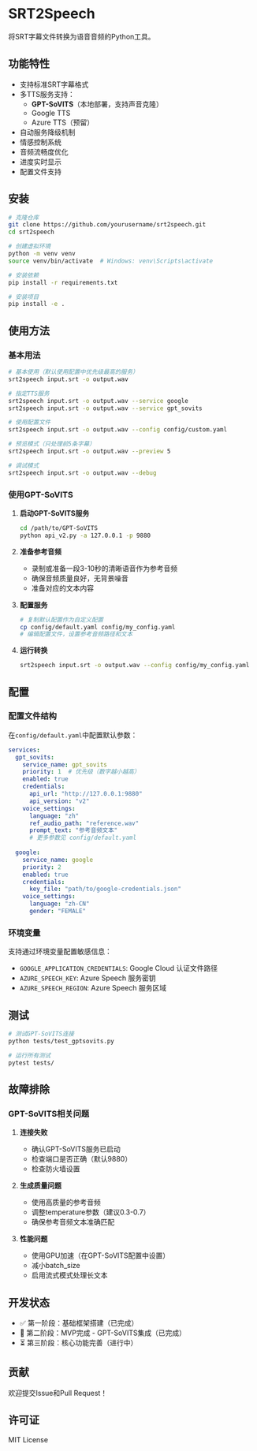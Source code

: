 # SRT2Speech

将SRT字幕文件转换为语音音频的Python工具。

## 功能特性

- 支持标准SRT字幕格式
- 多TTS服务支持：
  - **GPT-SoVITS**（本地部署，支持声音克隆）
  - Google TTS
  - Azure TTS（预留）
- 自动服务降级机制
- 情感控制系统
- 音频流畅度优化
- 进度实时显示
- 配置文件支持

## 安装

```bash
# 克隆仓库
git clone https://github.com/yourusername/srt2speech.git
cd srt2speech

# 创建虚拟环境
python -m venv venv
source venv/bin/activate  # Windows: venv\Scripts\activate

# 安装依赖
pip install -r requirements.txt

# 安装项目
pip install -e .
```

## 使用方法

### 基本用法

```bash
# 基本使用（默认使用配置中优先级最高的服务）
srt2speech input.srt -o output.wav

# 指定TTS服务
srt2speech input.srt -o output.wav --service google
srt2speech input.srt -o output.wav --service gpt_sovits

# 使用配置文件
srt2speech input.srt -o output.wav --config config/custom.yaml

# 预览模式（只处理前5条字幕）
srt2speech input.srt -o output.wav --preview 5

# 调试模式
srt2speech input.srt -o output.wav --debug
```

### 使用GPT-SoVITS

1. **启动GPT-SoVITS服务**
   ```bash
   cd /path/to/GPT-SoVITS
   python api_v2.py -a 127.0.0.1 -p 9880
   ```

2. **准备参考音频**
   - 录制或准备一段3-10秒的清晰语音作为参考音频
   - 确保音频质量良好，无背景噪音
   - 准备对应的文本内容

3. **配置服务**
   ```bash
   # 复制默认配置作为自定义配置
   cp config/default.yaml config/my_config.yaml
   # 编辑配置文件，设置参考音频路径和文本
   ```

4. **运行转换**
   ```bash
   srt2speech input.srt -o output.wav --config config/my_config.yaml
   ```

## 配置

### 配置文件结构

在`config/default.yaml`中配置默认参数：

```yaml
services:
  gpt_sovits:
    service_name: gpt_sovits
    priority: 1  # 优先级（数字越小越高）
    enabled: true
    credentials:
      api_url: "http://127.0.0.1:9880"
      api_version: "v2"
    voice_settings:
      language: "zh"
      ref_audio_path: "reference.wav"
      prompt_text: "参考音频文本"
      # 更多参数见 config/default.yaml
  
  google:
    service_name: google
    priority: 2
    enabled: true
    credentials:
      key_file: "path/to/google-credentials.json"
    voice_settings:
      language: "zh-CN"
      gender: "FEMALE"
```

### 环境变量

支持通过环境变量配置敏感信息：
- `GOOGLE_APPLICATION_CREDENTIALS`: Google Cloud 认证文件路径
- `AZURE_SPEECH_KEY`: Azure Speech 服务密钥
- `AZURE_SPEECH_REGION`: Azure Speech 服务区域

## 测试

```bash
# 测试GPT-SoVITS连接
python tests/test_gptsovits.py

# 运行所有测试
pytest tests/
```

## 故障排除

### GPT-SoVITS相关问题

1. **连接失败**
   - 确认GPT-SoVITS服务已启动
   - 检查端口是否正确（默认9880）
   - 检查防火墙设置

2. **生成质量问题**
   - 使用高质量的参考音频
   - 调整temperature参数（建议0.3-0.7）
   - 确保参考音频文本准确匹配

3. **性能问题**
   - 使用GPU加速（在GPT-SoVITS配置中设置）
   - 减小batch_size
   - 启用流式模式处理长文本

## 开发状态

- ✅ 第一阶段：基础框架搭建（已完成）
- 🚧 第二阶段：MVP完成 - GPT-SoVITS集成（已完成）
- ⏳ 第三阶段：核心功能完善（进行中）

## 贡献

欢迎提交Issue和Pull Request！

## 许可证

MIT License